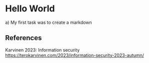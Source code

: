 # Hello World

a) My first task was to create a markdown

## References

Karvinen 2023: Information security https://terokarvinen.com/2023/information-security-2023-autumn/
